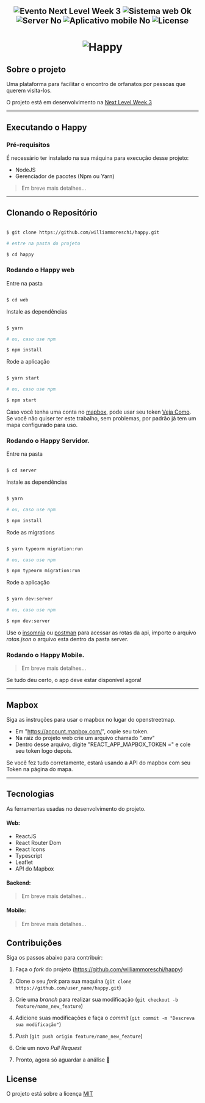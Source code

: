 <h2 align="center">
  <img src="https://img.shields.io/badge/Next%20Level%20Week-%233-00b8d3?style=for-the-badge" alt="Evento Next Level Week 3" />
  <img src="https://img.shields.io/badge/web%3F-ok-00b8d3?style=for-the-badge" alt="Sistema web Ok" />
  <img src="https://img.shields.io/badge/server%3F-no-00b8d3?style=for-the-badge" alt="Server No" />
  <img src="https://img.shields.io/badge/app mobile%3F-No-00b8d3?style=for-the-badge" alt="Aplicativo mobile No" />
  <img src="https://img.shields.io/github/license/matheusfelipeog/proffy?color=00b8d3&style=for-the-badge" alt="License" />
</h2>

<h1 align="center">
  <img src="https://user-images.githubusercontent.com/2512512/95811934-b5fbf100-0cea-11eb-9167-d3cc49d9ac0e.jpeg" alt="Happy" />
</h1>

## Sobre o projeto

Uma plataforma para facilitar o encontro de orfanatos por pessoas que querem visita-los.

O projeto está em desenvolvimento na [Next Level Week 3](https://nextlevelweek.com/episodios/omnistack/1/edicao/3)

---

## Executando o Happy

### Pré-requisitos
É necessário ter instalado na sua máquina para execução desse projeto:
- NodeJS
- Gerenciador de pacotes (Npm ou Yarn) 
> Em breve mais detalhes...

---

## Clonando o Repositório
```bash

$ git clone https://github.com/williammoreschi/happy.git

# entre na pasta do projeto

$ cd happy

```
### Rodando o Happy web

Entre na pasta

```bash

$ cd web

```
Instale as dependências

```bash

$ yarn

# ou, caso use npm

$ npm install

```
Rode a aplicação

```bash

$ yarn start

# ou, caso use npm

$ npm start

```
Caso você tenha uma conta no [mapbox](https://www.mapbox.com/), pode usar seu token <a href="#-mapbox">Veja Como</a>.
Se você não quiser ter este trabalho, sem problemas, por padrão já tem um mapa configurado para uso.

### Rodando o Happy Servidor.
Entre na pasta

```bash

$ cd server

```
Instale as dependências

```bash

$ yarn

# ou, caso use npm

$ npm install

```
Rode as migrations

```bash

$ yarn typeorm migration:run

# ou, caso use npm

$ npm typeorm migration:run

```
Rode a aplicação

```bash

$ yarn dev:server

# ou, caso use npm

$ npm dev:server

```

Use o [insomnia](https://insomnia.rest/) ou [postman](https://www.postman.com/) para acessar as rotas da api, importe o arquivo *rotas.json* o arquivo esta dentro da pasta server.

### Rodando o Happy Mobile.
> Em breve mais detalhes...

Se tudo deu certo, o app deve estar disponível agora!

---

## Mapbox

Siga as instruções para usar o mapbox no lugar do openstreetmap.

- Em "https://account.mapbox.com/", copie seu token.
- Na raiz do projeto web crie um arquivo chamado ".env"
- Dentro desse arquivo, digite "REACT_APP_MAPBOX_TOKEN =" e cole seu token logo depois.

Se você fez tudo corretamente, estará usando a API do mapbox com seu Token na página do mapa.

---

## Tecnologias
As ferramentas usadas no desenvolvimento do projeto.

#### Web:
- ReactJS
- React Router Dom
- React Icons
- Typescript
- Leaflet
- API do Mapbox

#### Backend:
> Em breve mais detalhes...

#### Mobile:
> Em breve mais detalhes...

## Contribuições

Siga os passos abaixo para contribuir:

1. Faça o *fork* do projeto (<https://github.com/williammoreschi/happy>)

2. Clone o seu *fork* para sua maquína (`git clone https://github.com/user_name/happy.git`)

3. Crie uma *branch* para realizar sua modificação (`git checkout -b feature/name_new_feature`)

4. Adicione suas modificações e faça o *commit* (`git commit -m "Descreva sua modificação"`)

5. *Push* (`git push origin feature/name_new_feature`)

6. Crie um novo *Pull Request*

7. Pronto, agora só aguardar a análise 🚀 

## License

O projeto está sobre a licença [MIT](./LICENSE)